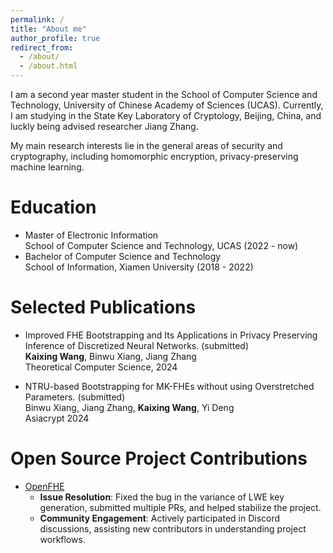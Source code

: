 ```yaml
---
permalink: /
title: "About me"
author_profile: true
redirect_from: 
  - /about/
  - /about.html
---
```


I am a second year master student in the School of Computer Science and Technology, University of Chinese Academy of Sciences (UCAS). Currently, I am studying in the State Key Laboratory of Cryptology, Beijing, China, and luckly being advised researcher Jiang Zhang.

My main research interests lie in the general areas of security and cryptography, including homomorphic encryption, privacy-preserving machine learning.

Education
======
- Master of Electronic Information<br />
  School of Computer Science and Technology, UCAS (2022 - now)
- Bachelor of Computer Science and Technology<br />
  School of Information, Xiamen University (2018 - 2022)

Selected Publications
======
- Improved FHE Bootstrapping and Its Applications in Privacy Preserving Inference of Discretized Neural Networks. (submitted)<br />
  **Kaixing Wang**, Binwu Xiang, Jiang Zhang<br />
  Theoretical Computer Science, 2024

- NTRU-based Bootstrapping for MK-FHEs without using Overstretched Parameters. (submitted)<br />
  Binwu Xiang, Jiang Zhang, **Kaixing Wang**, Yi Deng <br />
  Asiacrypt 2024

Open Source Project Contributions
======
- [OpenFHE](https://github.com/openfheorg/openfhe-development)<br />
  - **Issue Resolution**: Fixed the bug in the variance of LWE key generation, submitted multiple PRs, and helped stabilize the project.<br />
  - **Community Engagement**: Actively participated in Discord discussions, assisting new contributors in understanding project workflows.
